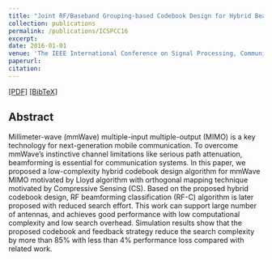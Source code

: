 ```yaml
---
title: "Joint RF/Baseband Grouping-based Codebook Design for Hybrid Beamforming in mmWave MIMO Systems"
collection: publications
permalink: /publications/ICSPCC16
excerpt: 
date: 2016-01-01
venue: 'The IEEE International Conference on Signal Processing, Communications and Computing . (ICSPCC)'
paperurl: 
citation: 
---
```

[[PDF]](http://access.ee.ntu.edu.tw/Publications/Conference/CA147_2016.pdf)
<a href="https://scholar.googleusercontent.com/scholar.bib?q=info:j-RypeVT1aEJ:scholar.google.com/&output=citation&scisig=AAGBfm0AAAAAWwa6OCFgtGY5ssGLutNeLi6m4SeZtyAx&scisf=4&ct=citation&cd=-1&hl=zh-TW" target="_blank">[BibTeX]</a> 

## Abstract
Millimeter-wave (mmWave) multiple-input multiple-output (MIMO) is a key technology for next-generation mobile communication. To overcome mmWave’s instinctive channel limitations like serious path attenuation, beamforming is essential for communication systems. In this paper, we proposed a low-complexity hybrid codebook design algorithm for mmWave MIMO motivated by Lloyd algorithm with orthogonal mapping technique motivated by Compressive Sensing (CS). Based on the proposed hybrid codebook design, RF beamforming classification (RF-C) algorithm is later proposed with reduced search effort. This work can support large number of antennas, and achieves good performance with low computational complexity and low search overhead. Simulation results show that the proposed codebook and feedback strategy reduce the search complexity by more than 85% with less than 4% performance loss compared with related work.